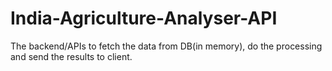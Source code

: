 # India-Agriculture-Analyser-API
The backend/APIs to fetch the data from DB(in memory), do the processing and send the results to client. 
